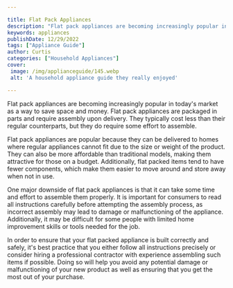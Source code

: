 ```yaml
---

title: Flat Pack Appliances
description: "Flat pack appliances are becoming increasingly popular in today's market as a way to save space and money. Flat pack appliances ar...see more"
keywords: appliances
publishDate: 12/29/2022
tags: ["Appliance Guide"]
author: Curtis
categories: ["Household Appliances"]
cover: 
 image: /img/applianceguide/145.webp
 alt: 'A household appliance guide they really enjoyed'

---
```


Flat pack appliances are becoming increasingly popular in today's market as a way to save space and money. Flat pack appliances are packaged in parts and require assembly upon delivery. They typically cost less than their regular counterparts, but they do require some effort to assemble.

Flat pack appliances are popular because they can be delivered to homes where regular appliances cannot fit due to the size or weight of the product. They can also be more affordable than traditional models, making them attractive for those on a budget. Additionally, flat packed items tend to have fewer components, which make them easier to move around and store away when not in use.

One major downside of flat pack appliances is that it can take some time and effort to assemble them properly. It is important for consumers to read all instructions carefully before attempting the assembly process, as incorrect assembly may lead to damage or malfunctioning of the appliance. Additionally, it may be difficult for some people with limited home improvement skills or tools needed for the job. 

In order to ensure that your flat packed appliance is built correctly and safely, it's best practice that you either follow all instructions precisely or consider hiring a professional contractor with experience assembling such items if possible. Doing so will help you avoid any potential damage or malfunctioning of your new product as well as ensuring that you get the most out of your purchase.

